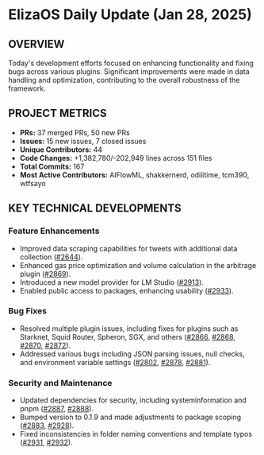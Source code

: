 # ElizaOS Daily Update (Jan 28, 2025)

## OVERVIEW 
Today's development efforts focused on enhancing functionality and fixing bugs across various plugins. Significant improvements were made in data handling and optimization, contributing to the overall robustness of the framework.

## PROJECT METRICS
- **PRs:** 37 merged PRs, 50 new PRs
- **Issues:** 15 new issues, 7 closed issues
- **Unique Contributors:** 44
- **Code Changes:** +1,382,780/-202,949 lines across 151 files
- **Total Commits:** 167
- **Most Active Contributors:** AIFlowML, shakkernerd, odilitime, tcm390, wtfsayo

## KEY TECHNICAL DEVELOPMENTS

### Feature Enhancements
- Improved data scraping capabilities for tweets with additional data collection ([#2644](https://github.com/elizaos/eliza/pull/2644)).
- Enhanced gas price optimization and volume calculation in the arbitrage plugin ([#2869](https://github.com/elizaos/eliza/pull/2869)).
- Introduced a new model provider for LM Studio ([#2913](https://github.com/elizaos/eliza/pull/2913)).
- Enabled public access to packages, enhancing usability ([#2933](https://github.com/elizaos/eliza/pull/2933)).

### Bug Fixes
- Resolved multiple plugin issues, including fixes for plugins such as Starknet, Squid Router, Spheron, SGX, and others ([#2866](https://github.com/elizaos/eliza/pull/2866), [#2868](https://github.com/elizaos/eliza/pull/2868), [#2870](https://github.com/elizaos/eliza/pull/2870), [#2872](https://github.com/elizaos/eliza/pull/2872)).
- Addressed various bugs including JSON parsing issues, null checks, and environment variable settings ([#2802](https://github.com/elizaos/eliza/pull/2802), [#2878](https://github.com/elizaos/eliza/pull/2878), [#2881](https://github.com/elizaos/eliza/pull/2881)).

### Security and Maintenance
- Updated dependencies for security, including systeminformation and pnpm ([#2887](https://github.com/elizaos/eliza/pull/2887), [#2888](https://github.com/elizaos/eliza/pull/2888)).
- Bumped version to 0.1.9 and made adjustments to package scoping ([#2883](https://github.com/elizaos/eliza/pull/2883), [#2928](https://github.com/elizaos/eliza/pull/2928)).
- Fixed inconsistencies in folder naming conventions and template typos ([#2931](https://github.com/elizaos/eliza/pull/2931), [#2932](https://github.com/elizaos/eliza/pull/2932)).